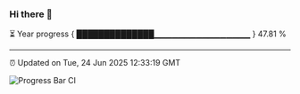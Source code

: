 ### Hi there 👋

⏳ Year progress { ██████████████▁▁▁▁▁▁▁▁▁▁▁▁▁▁▁▁ } 47.81 %

---

⏰ Updated on Tue, 24 Jun 2025 12:33:19 GMT

![Progress Bar CI](https://github.com/liununu/liununu/workflows/Progress%20Bar%20CI/badge.svg)
